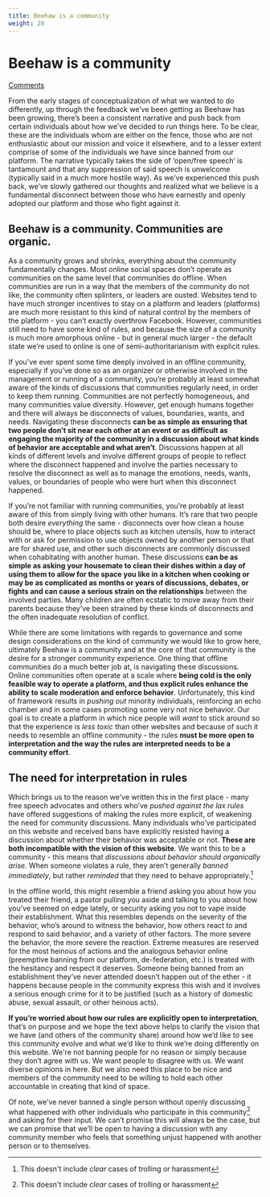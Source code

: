 ```yaml
---
title: Beehaw is a community
weight: 20
---
```

# Beehaw is a community
[Comments](https://beehaw.org/post/140733)

From the early stages of conceptualization of what we wanted to do differently, up through the feedback we’ve been getting as Beehaw has been growing, there’s been a consistent narrative and push back from certain individuals about how we’ve decided to run things here. To be clear, these are the individuals whom are either on the fence, those who are not enthusiastic about our mission and voice it elsewhere, and to a lesser extent comprise of some of the individuals we have since banned from our platform. The narrative typically takes the side of ‘open/free speech’ is tantamount and that any suppression of said speech is unwelcome (typically said in a much more hostile way). As we’ve experienced this push back, we’ve slowly gathered our thoughts and realized what we believe is a fundamental disconnect between those who have earnestly and openly adopted our platform and those who fight against it.

## Beehaw is a community. Communities are organic. 
As a community grows and shrinks, everything about the community fundamentally changes. Most online social spaces don’t operate as communities on the same level that communities do offline. When communities are run in a way that the members of the community do not like, the community often splinters, or leaders are ousted. Websites tend to have much stronger incentives to stay on a platform and leaders (platforms) are much more resistant to this kind of natural control by the members of the platform - you can’t exactly overthrow Facebook. However, communities still need to have some kind of rules, and because the size of a community is much more amorphous online - but in general much larger - the default state we’re used to online is one of semi-authoritarianism with explicit rules.

If you’ve ever spent some time deeply involved in an offline community, especially if you’ve done so as an organizer or otherwise involved in the management or running of a community, you’re probably at least somewhat aware of the kinds of discussions that communities regularly need, in order to keep them running. Communities are not perfectly homogeneous, and many communities value diversity. However, get enough humans together and there will always be disconnects of values, boundaries, wants, and needs. Navigating these disconnects **can be as simple as ensuring that two people don’t sit near each other at an event or as difficult as engaging the majority of the community in a discussion about what kinds of behavior are acceptable and what aren’t**. Discussions happen at all kinds of different levels and involve different groups of people to reflect where the disconnect happened and involve the parties necessary to resolve the disconnect as well as to manage the emotions, needs, wants, values, or boundaries of people who were hurt when this disconnect happened.

If you’re not familiar with running communities, you’re probably at least aware of this from simply living with other humans. It’s rare that two people both desire *everything* the same - disconnects over how clean a house should be, where to place objects such as kitchen utensils, how to interact with or ask for permission to use objects owned by another person or that are for shared use, and other such disconnects are commonly discussed when cohabitating with another human. These discussions **can be as simple as asking your housemate to clean their dishes within a day of using them to allow for the space you like in a kitchen when cooking or may be as complicated as months or years of discussions, debates, or fights and can cause a serious strain on the relationships** between the involved parties. Many children are often ecstatic to move away from their parents because they’ve been strained by these kinds of disconnects and the often inadequate resolution of conflict.

While there are some limitations with regards to governance and some design considerations on the kind of community we would like to grow here, ultimately Beehaw is a community and at the core of that community is the desire for a stronger community experience. One thing that offline communities do a much better job at, is navigating these discussions. Online communities often operate at a scale where **being cold is the only feasible way to operate a platform, and thus explicit rules enhance the ability to scale moderation and enforce behavior**. Unfortunately, this kind of framework results in *pushing out* minority individuals, reinforcing an echo chamber and in some cases promoting some very not nice behavior. Our goal is to create a platform in which nice people will *want* to stick around so that the experience is *less toxic* than other websites and because of such it needs to resemble an offline community - the rules **must be more open to interpretation and the way the rules are interpreted needs to be a community effort**.

## The need for interpretation in rules
Which brings us to the reason we've written this in the first place - many free speech advocates and others who’ve *pushed against the lax rules* have offered suggestions of making the rules more explicit, of weakening the need for community discussions. Many individuals who’ve participated on this website and received bans have explicitly resisted having a discussion about whether their behavior was acceptable or not. **These are both incompatible with the vision of this website**. We want this to be a community - this means that *discussions about behavior should organically arise*. When someone violates a rule, they aren’t generally *banned immediately*, but rather *reminded* that they need to behave appropriately.[^1]

In the offline world, this might resemble a friend asking you about how you treated their friend, a pastor pulling you aside and talking to you about how you’ve seemed on edge lately, or security asking you not to vape inside their establishment. What this resembles depends on the severity of the behavior, who’s around to witness the behavior, how others react to and respond to said behavior, and a variety of other factors. The more severe the behavior, the more severe the reaction. Extreme measures are reserved for the most heinous of actions and the analogous behavior online (preemptive banning from our platform, de-federation, etc.) is treated with the hesitancy and respect it deserves. Someone being banned from an establishment they’ve never attended doesn’t happen out of the ether - it happens because people in the community express this wish and it involves a serious enough crime for it to be justified (such as a history of domestic abuse, sexual assault, or other heinous acts).

**If you’re worried about how our rules are explicitly open to interpretation**, that’s on purpose and we hope the text above helps to clarify the vision that we have (and others of the community share) around how we’d like to see this community evolve and what we’d like to think we’re doing differently on this website. We're not banning people for no reason or simply because they don’t agree with us. We want people to disagree with us. We want diverse opinions in here. But we also need this place to be nice and members of the community need to be willing to hold each other accountable in creating that kind of space. 

Of note, we’ve never banned a single person without openly discussing what happened with other individuals who participate in this community[^1] and asking for their input. We can’t promise this will always be the case, but we can promise that we’ll be open to having a discussion with any community member who feels that something unjust happened with another person or to themselves. 

[^1]: This doesn't include *clear* cases of trolling or harassment
